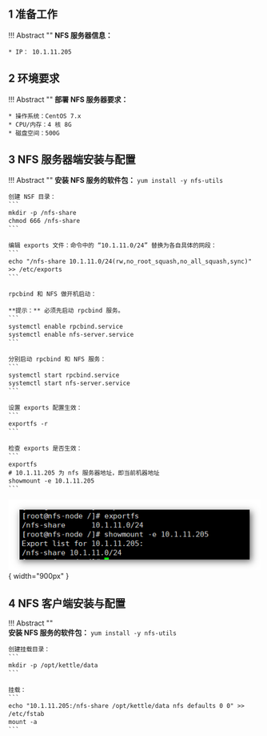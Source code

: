 ## 1 准备工作

!!! Abstract ""
    **NFS 服务器信息：**

    * IP： 10.1.11.205

## 2 环境要求

!!! Abstract ""
    **部署 NFS 服务器要求：**

    * 操作系统：CentOS 7.x
    * CPU/内存：4 核 8G
    * 磁盘空间：500G

## 3 NFS 服务器端安装与配置

!!! Abstract "" 
    **安装 NFS 服务的软件包：**
    ```
    yum install -y nfs-utils
    ```

    创建 NSF 目录：
    ```
    mkdir -p /nfs-share
    chmod 666 /nfs-share
    ```

    编辑 exports 文件：命令中的 “10.1.11.0/24” 替换为各自具体的网段：
    ```
    echo "/nfs-share 10.1.11.0/24(rw,no_root_squash,no_all_squash,sync)" >> /etc/exports
    ```

    rpcbind 和 NFS 做开机启动：
    
    **提示：** 必须先启动 rpcbind 服务。
    ```
    systemctl enable rpcbind.service
    systemctl enable nfs-server.service
    ```
 
    分别启动 rpcbind 和 NFS 服务：
    ```
    systemctl start rpcbind.service
    systemctl start nfs-server.service
    ```

    设置 exports 配置生效：
    ```
    exportfs -r
    ```

    检查 exports 是否生效：
    ```
    exportfs
    # 10.1.11.205 为 nfs 服务器地址，即当前机器地址
    showmount -e 10.1.11.205
    ```
![check_nfs](../../img/installation/HA/check_nfs.png){ width="900px" }

## 4 NFS 客户端安装与配置

!!! Abstract ""  
    **安装 NFS 服务的软件包：**
    ```
    yum install -y nfs-utils
    ```

    创建挂载目录：
    ```
    mkdir -p /opt/kettle/data
    ```

    挂载：
    ```
    echo "10.1.11.205:/nfs-share /opt/kettle/data nfs defaults 0 0" >> /etc/fstab
    mount -a
    ```
